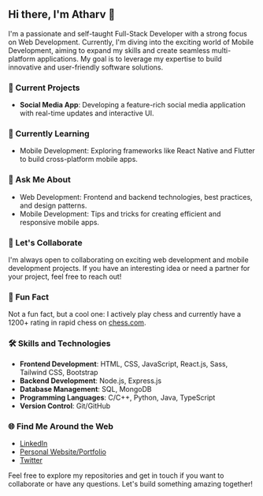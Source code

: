 ## Hi there, I'm Atharv 👋

I'm a passionate and self-taught Full-Stack Developer with a strong focus on Web Development. Currently, I'm diving into the exciting world of Mobile Development, aiming to expand my skills and create seamless multi-platform applications. My goal is to leverage my expertise to build innovative and user-friendly software solutions.

### 🔭 Current Projects
- **Social Media App**: Developing a feature-rich social media application with real-time updates and interactive UI.

### 🌱 Currently Learning
- Mobile Development: Exploring frameworks like React Native and Flutter to build cross-platform mobile apps.

### 💬 Ask Me About
- Web Development: Frontend and backend technologies, best practices, and design patterns.
- Mobile Development: Tips and tricks for creating efficient and responsive mobile apps.

### 👯 Let's Collaborate
I'm always open to collaborating on exciting web development and mobile development projects. If you have an interesting idea or need a partner for your project, feel free to reach out!

### 🎯 Fun Fact
Not a fun fact, but a cool one: I actively play chess and currently have a 1200+ rating in rapid chess on [chess.com](https://www.chess.com/).

### 🛠️ Skills and Technologies
- **Frontend Development**: HTML, CSS, JavaScript, React.js, Sass, Tailwind CSS, Bootstrap
- **Backend Development**: Node.js, Express.js
- **Database Management**: SQL, MongoDB
- **Programming Languages**: C/C++, Python, Java, TypeScript
- **Version Control**: Git/GitHub

### 🌐 Find Me Around the Web
- [LinkedIn](https://www.linkedin.com/in/atharv-kumar)
- [Personal Website/Portfolio](https://atharvko.web.app/)
- [Twitter](https://x.com/atharvko)

Feel free to explore my repositories and get in touch if you want to collaborate or have any questions. Let's build something amazing together!
